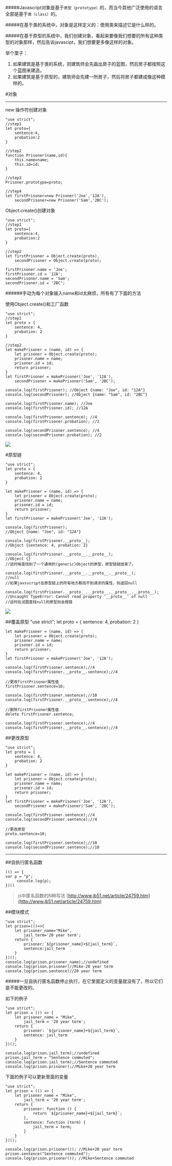 #####Javascript对象是基于`原型（prototype）`的，而当今其他广泛使用的语言全部是基于`类（class）`的。

#####在基于类的系统中，对象是这样定义的：使用类来描述它是什么样的。

#####在基于原型的系统中，我们创建对象，看起来要像我们想要的所有这种类型的对象那样，然后告诉javascipt，我们想要更多像这样的对象。

举个栗子：

1. 如果建筑是基于类的系统，则建筑师会先画出房子的蓝图，然后房子都按照这个蓝图来建造。
2. 如果建筑是基于原型的，建筑师会先建一所房子，然后将房子都建成像这种模样的。

#对象

----------
new 操作符创建对象

	"use strict";
	//step1
	let proto={
	    sentence:4,
	    probation:2
	}
	
	//step2
	function Prisoner(name,id){
	    this.name=name;
	    this.id=id;
	}
	
	//step3
	Prisoner.prototype=proto;
	
	//step4
	let firstPrisoner=new Prisoner('Joe','12A'),
	    secondPrisoner=new Prisoner('Sam','2BC');

Object.create()创建对象

	"use strict";
	//step1
	let proto={
	    sentence:4,
	    probation:2
	}
	
	//step2
    let firstPrisoner = Object.create(proto),
        secondPrisoner = Object.create(proto);

    firstPrisoner.name = 'Joe';
    firstPrisoner.id = '12A';
    secondPrisoner.name = 'Sam';
    secondPrisoner.id = '2BC';

######手动为每个对象输入name和id太麻烦，所有有了下面的方法

使用Object.create()和工厂函数

	"use strict";
	//step1
	let proto = {
	    sentence: 4,
	    probation: 2
	}
	
	//step2
	let makePrisoner = (name, id) => {
	    let prisoner = Object.create(proto);
	    prisoner.name = name;
	    prisoner.id = id;
	    return prisoner;
	}
	let firstPrisoner = makePrisoner('Joe', '12A'),
	    secondPrisoner = makePrisoner('Sam', '2BC');
	
	console.log(firstPrisoner); //Object {name: "Joe", id: "12A"}
	console.log(secondPrisoner); //Object {name: "Sam", id: "2BC"}
	
	console.log(firstPrisoner.name); //Joe
	console.log(firstPrisoner.id); //12A
	
	console.log(firstPrisoner.sentence); //4
	console.log(firstPrisoner.probation); //2
	
	console.log(secondPrisoner.sentence); //4
	console.log(secondPrisoner.probation); //2

![](http://i.imgur.com/VWUulFr.png)

#原型链

	"use strict";
	let proto = {
	    sentence: 4,
	    probation: 2
	}
	
	let makePrisoner = (name, id) => {
	    let prisoner = Object.create(proto);
	    prisoner.name = name;
	    prisoner.id = id;
	    return prisoner;
	}
	let firstPrisoner = makePrisoner('Joe', '12A');
	
	console.log(firstPrisoner);
	//Object {name: "Joe", id: "12A"}

	console.log(firstPrisoner.__proto__);
	//Object {sentence: 4, probation: 2}

	console.log(firstPrisoner.__proto__.__proto__);
	//Object {}
	//这时候查找到了一个通用的(generic)Object的原型，原型链就结束了。

	console.log(firstPrisoner.__proto__.__proto__.__proto__);
	//null
	//如果javsscript在原型链上的所有地方都找不到请求的属性，则返回null

	console.log(firstPrisoner.__proto__.__proto__.__proto__.__proto__);
	//Uncaught TypeError: Cannot read property '__proto__' of null
	//这时在试图查找null的原型则会报错

![](http://i.imgur.com/9BcrwZb.png)

##覆盖原型
	"use strict";
	let proto = {
	    sentence: 4,
	    probation: 2
	}
	
	let makePrisoner = (name, id) => {
	    let prisoner = Object.create(proto);
	    prisoner.name = name;
	    prisoner.id = id;
	    return prisoner;
	}
	let firstPrisoner = makePrisoner('Joe', '12A');
	
	console.log(firstPrisoner.sentence);//4
	console.log(firstPrisoner.__proto__.sentence);//4
	
	//更改firstPrisoner属性值
	firstPrisoner.sentence=10;
	
	console.log(firstPrisoner.sentence);//10
	console.log(firstPrisoner.__proto__.sentence);//4
	
	//删除firstPrisoner属性值
	delete firstPrisoner.sentence;
	
	console.log(firstPrisoner.sentence);//4
	console.log(firstPrisoner.__proto__.sentence);//4

##更改原型

	"use strict";
	let proto = {
	    sentence: 4,
	    probation: 2
	}
	
	let makePrisoner = (name, id) => {
	    let prisoner = Object.create(proto);
	    prisoner.name = name;
	    prisoner.id = id;
	    return prisoner;
	}
	let firstPrisoner = makePrisoner('Joe', '12A'),
	    secondPrisoner = makePrisoner('Sam', '2BC');
	
	console.log(firstPrisoner.sentence);//4
	console.log(secondPrisoner.sentence);//4
	
	//更改原型
	proto.sentence=10;
	
	console.log(firstPrisoner.sentence);//10
	console.log(secondPrisoner.sentence);//10

----------

##自执行匿名函数

	(() => {
    var p = "p";
         console.log(p);
    })()



> js中匿名函数的N种写法
[http://www.jb51.net/article/24759.htm](http://www.jb51.net/article/24759.htm)

##模块模式

	"use strict";
	let prison=(()=>{
	    let prisoner_name="Mike",
	        jail_term='20 year term';
	    return {
	        prisoner:`${prisoner_name}+${jail_term}`,
	        sentence:jail_term
	    }
	})();
	console.log(prison.prisoner_name);//undefined
	console.log(prison.prisoner)//Mike-20 year term
	console.log(prison.sentence)//20 year term

#####一旦自执行匿名函数停止执行，在它里面定义的变量就没有了，所以它们是不能更改的。

如下的例子

	"use strict";
	let prison = (() => {
	    let prisoner_name = "Mike",
	        jail_term = '20 year term';
	    return {
	        prisoner: `${prisoner_name}+${jail_term}`,
	        sentence: jail_term
	    }
	})();
	
	console.log(prison.jail_term);//undefined
	prison.jail_term = "Sentence commuted";
	console.log(prison.jail_term);//Sentence commuted
	console.log(prison.prisoner);//Mike+20 year term

下面的例子可以更新里面的变量

	"use strict";
	let prison = (() => {
	    let prisoner_name = "Mike",
	        jail_term = '20 year term';
	    return {
	        prisoner: function () {
	            return `${prisoner_name}+${jail_term}`;
	        },
	        sentence: function (term) {
	            jail_term = term;
	        }
	    }
	})();
	
	console.log(prison.prisoner()); //Mike+20 year term
	prison.sentence("Sentence commuted");
	console.log(prison.prisoner()); //Mike+Sentence commuted

